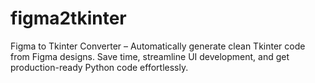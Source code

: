 # figma2tkinter
Figma to Tkinter Converter – Automatically generate clean Tkinter code from Figma designs. Save time, streamline UI development, and get production-ready Python code effortlessly.
